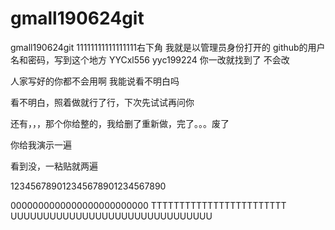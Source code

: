 # gmall190624git
gmall190624git
11111111111111111右下角
我就是以管理员身份打开的
github的用户名和密码，写到这个地方
YYCxl556
yyc199224
你一改就找到了
不会改

人家写好的你都不会用啊
我能说看不明白吗

看不明白，照着做就行了行，下次先试试再问你



还有，，，那个你给整的，我给删了重新做，完了。。。废了

你给我演示一遍

看到没，一粘贴就两遍

123456789012345678901234567890



0000000000000000000000000
TTTTTTTTTTTTTTTTTTTTTTTT
UUUUUUUUUUUUUUUUUUUUUUUUUUUUUUU
